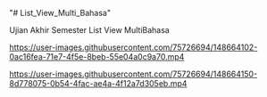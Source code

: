 
"# List_View_Multi_Bahasa" 

Ujian Akhir Semester List View MultiBahasa 










https://user-images.githubusercontent.com/75726694/148664102-0ac16fea-71e7-4f5e-8beb-55e04a0c9a70.mp4










https://user-images.githubusercontent.com/75726694/148664150-8d778075-0b54-4fac-ae4a-4f12a7d305eb.mp4

